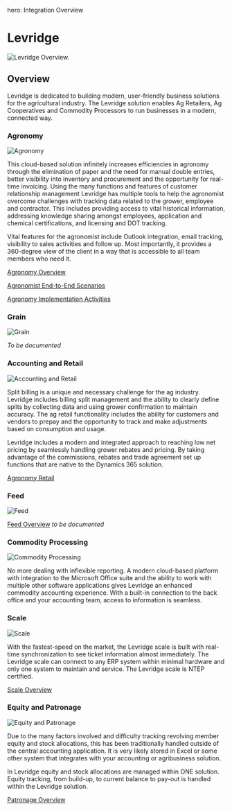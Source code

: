 ﻿hero: Integration Overview

# Levridge

![Levridge Overview.](.\assets\images\levridge.PNG)

## Overview
Levridge is dedicated to building modern, user-friendly business solutions for the agricultural industry. The Levridge solution enables Ag Retailers, Ag Cooperatives and Commodity Processors to run businesses in a modern, connected way.

### Agronomy
![Agronomy](./assets/images/LevridgeHomePage/Agronomy.PNG) 

This cloud-based solution infinitely increases efficiencies in agronomy through the elimination of paper and the need for manual double entries, better visibility into inventory and procurement and the opportunity for real-time invoicing. Using the many functions and features of customer relationship management Levridge has multiple tools to help the agronomist overcome challenges with tracking data related to the grower, employee and contractor. This includes providing access to vital historical information, addressing knowledge sharing amongst employees, application and chemical certifications, and licensing and DOT tracking.

Vital features for the agronomist include Outlook integration, email tracking, visibility to sales activities and follow up. Most importantly, it provides a 360-degree view of the client in a way that is accessible to all team members who need it.

[Agronomy Overview](Agronomy.md)

[Agronomist End-to-End Scenarios](AgronomistEnd-to-EndScenarios.md)

[Agronomy Implementation Activities](AgronomyImplementationActivities.md)

### Grain
![Grain](./assets/images/LevridgeHomePage/grain.PNG) 

*To be documented*

### Accounting and Retail
![Accounting and Retail](./assets/images/LevridgeHomePage/accounting.PNG) 

Split billing is a unique and necessary challenge for the ag industry. Levridge includes billing split management and the ability to clearly define splits by collecting data and using grower confirmation to maintain accuracy. The ag retail functionality includes the ability for customers and vendors to prepay and the opportunity to track and make adjustments based on consumption and usage.

Levridge includes a modern and integrated approach to reaching low net pricing by seamlessly handling grower rebates and pricing. By taking advantage of the commissions, rebates and trade agreement set up functions that are native to the Dynamics 365 solution.

[Agronomy Retail](AgronomyRetail.md)

### Feed
![Feed](./assets/images/LevridgeHomePage/feed.PNG) 

[Feed Overview](Feed.md) *to be documented*

### Commodity Processing
![Commodity Processing](./assets/images/LevridgeHomePage/commodity.PNG) 

No more dealing with inflexible reporting. A modern cloud-based platform with integration to the Microsoft Office suite and the ability to work with multiple other software applications gives Levridge an enhanced commodity accounting experience. With a built-in connection to the back office and your accounting team, access to information is seamless. 

### Scale
![Scale](./assets/images/LevridgeHomePage/scale.PNG) 

With the fastest-speed on the market, the Levridge scale is built with real-time synchronization to see ticket information almost immediately. The Levridge scale can connect to any ERP system within minimal hardware and only one system to maintain and service. The Levridge scale is NTEP certified.

[Scale Overview](Scale-Overview.md)


### Equity and Patronage
![Equity and Patronage](./assets/images/LevridgeHomePage/equity.PNG) 

Due to the many factors involved and difficulty tracking revolving member equity and stock allocations, this has been traditionally handled outside of the central accounting application. It is very likely stored in Excel or some other system that integrates with your accounting or agribusiness solution.

In Levridge equity and stock allocations are managed within ONE solution. Equity tracking, from build-up, to current balance to pay-out is handled within the Levridge solution.

[Patronage Overview](Patronage.md)

